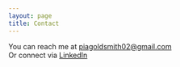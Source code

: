 ```yaml
---
layout: page
title: Contact
---
```


You can reach me at [piagoldsmith02@gmail.com](mailto:your.email@example.com)  
Or connect via [LinkedIn](https://www.linkedin.com/in/pia-goldsmith-248098345/)
